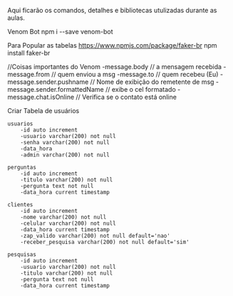 Aqui ficarão os comandos, detalhes e bibliotecas utulizadas durante as aulas.


Venom Bot
npm i --save venom-bot

Para Popular as tabelas
https://www.npmjs.com/package/faker-br
npm install faker-br

//Coisas importantes do Venom
-message.body // a mensagem recebida
-message.from // quem enviou a msg
-message.to // quem recebeu (Eu)
-message.sender.pushname // Nome de exibição do remetente de msg
-message.sender.formattedName // exibe o cel formatado
-message.chat.isOnline // Verifica se o contato está online

Criar Tabela de usuários

    usuarios
        -id auto increment
        -usuario varchar(200) not null
        -senha varchar(200) not null
        -data_hora
        -admin varchar(200) not null

    perguntas
        -id auto increment
        -titulo varchar(200) not null
        -pergunta text not null
        -data_hora current timestamp

    clientes
        -id auto increment
        -nome varchar(200) not null
        -celular varchar(200) not null
        -data_hora current timestamp
        -zap_valido varchar(200) not null default='nao'
        -receber_pesquisa varchar(200) not null default='sim'

    pesquisas
        -id auto increment
        -usuario varchar(200) not null
        -titulo varchar(200) not null
        -pergunta text not null
        -data_hora current timestamp